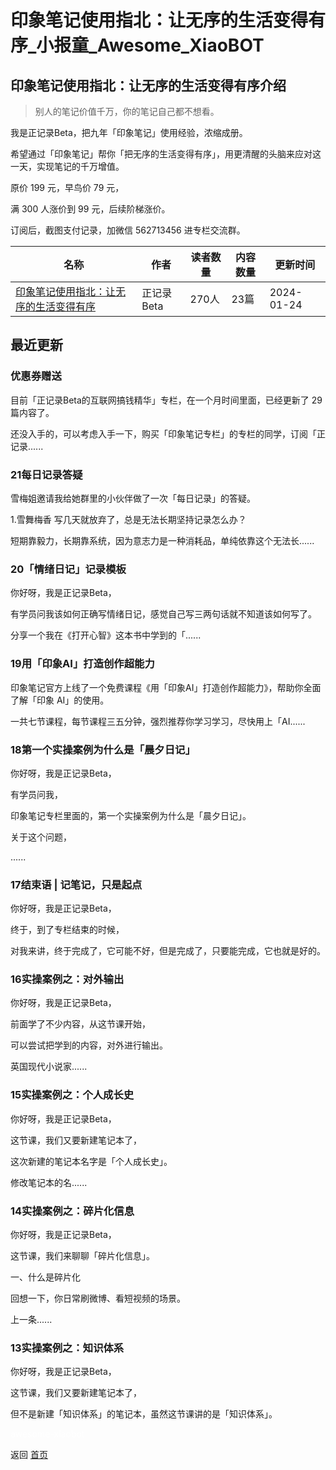 # 印象笔记使用指北：让无序的生活变得有序_小报童_Awesome_XiaoBOT

## 印象笔记使用指北：让无序的生活变得有序介绍
> 别人的笔记价值千万，你的笔记自己都不想看。    
    
我是正记录Beta，把九年「印象笔记」使用经验，浓缩成册。    
    
希望通过「印象笔记」帮你「把无序的生活变得有序」，用更清醒的头脑来应对这一天，实现笔记的千万增值。    
    
原价 199 元，早鸟价 79 元，    
    
满 300 人涨价到 99 元，后续阶梯涨价。    
    
订阅后，截图支付记录，加微信 562713456 进专栏交流群。  
  


|名称|作者|读者数量|内容数量|更新时间|
|---|---|---|---|---|
|[印象笔记使用指北：让无序的生活变得有序](https://xiaobot.net/p/EvernoteGuide?refer=0b133df9-27dc-423b-8101-639049001c13)|正记录Beta|270人|23篇|2024-01-24|

## 最近更新
### 优惠券赠送

目前「正记录Beta的互联网搞钱精华」专栏，在一个月时间里面，已经更新了 29 篇内容了。

还没入手的，可以考虑入手一下，购买「印象笔记专栏」的专栏的同学，订阅「正记录......

### 21每日记录答疑

雪梅姐邀请我给她群里的小伙伴做了一次「每日记录」的答疑。

1.雪舞梅香 写几天就放弃了，总是无法长期坚持记录怎么办？

短期靠毅力，长期靠系统，因为意志力是一种消耗品，单纯依靠这个无法长......

### 20「情绪日记」记录模板

你好呀，我是正记录Beta，

有学员问我该如何正确写情绪日记，感觉自己写三两句话就不知道该如何写了。

分享一个我在《打开心智》这本书中学到的「......

### 19用「印象AI」打造创作超能力

印象笔记官方上线了一个免费课程《用「印象AI」打造创作超能力》，帮助你全面了解「印象 AI」的使用。

一共七节课程，每节课程三五分钟，强烈推荐你学习学习，尽快用上「AI......

### 18第一个实操案例为什么是「晨夕日记」

你好呀，我是正记录Beta，

有学员问我，

印象笔记专栏里面的，第一个实操案例为什么是「晨夕日记」。

关于这个问题，

......

### 17结束语 | 记笔记，只是起点

你好呀，我是正记录Beta，

终于，到了专栏结束的时候，

对我来讲，终于完成了，它可能不好，但是完成了，只要能完成，它也就是好的。

### 16实操案例之：对外输出

你好呀，我是正记录Beta，

前面学了不少内容，从这节课开始，

可以尝试把学到的内容，对外进行输出。

英国现代小说家......

### 15实操案例之：个人成长史

你好呀，我是正记录Beta，

这节课，我们又要新建笔记本了，

这次新建的笔记本名字是「个人成长史」。

修改笔记本的名......

### 14实操案例之：碎片化信息

你好呀，我是正记录Beta，

这节课，我们来聊聊「碎片化信息」。

一、什么是碎片化

回想一下，你日常刷微博、看短视频的场景。

上一条......

### 13实操案例之：知识体系

你好呀，我是正记录Beta，

这节课，我们又要新建笔记本了，

但不是新建「知识体系」的笔记本，虽然这节课讲的是「知识体系」。


<a href="https://github.com/Reno9527/awesome-xiaobot" style="color: white; text-decoration: none;">awesome-xiaobot</a>

返回 [首页](../README.md)
